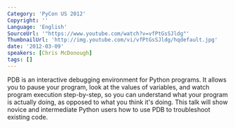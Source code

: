 ```yaml
---
Category: 'PyCon US 2012'
Copyright: ''
Language: 'English'
SourceUrl: '"https://www.youtube.com/watch?v=vfPtGsSJldg"'
ThumbnailUrl: 'http://img.youtube.com/vi/vfPtGsSJldg/hqdefault.jpg'
date: '2012-03-09'
speakers: [Chris McDonough]
tags: []
---
```

PDB is an interactive debugging environment for Python programs. It allows you
to pause your program, look at the values of variables, and watch program
execution step-by-step, so you can understand what your program is actually
doing, as opposed to what you think it's doing. This talk will show novice and
intermediate Python users how to use PDB to troubleshoot existing code.

